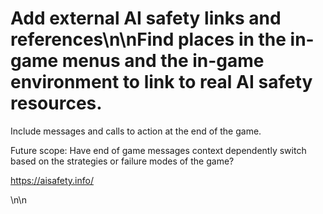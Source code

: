 # Add external AI safety links and references\n\nFind places in the in-game menus and the in-game environment to link to real AI safety resources.

Include messages and calls to action at the end of the game.

Future scope: Have end of game messages context dependently switch based on the strategies or failure modes of the game?

https://aisafety.info/

\n\n<!-- GitHub Issue #235 -->